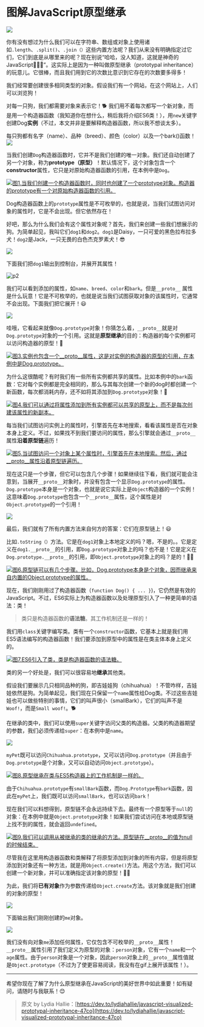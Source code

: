 # 图解JavaScript原型继承

![](media/15959143893592/15959144351814.jpg)

你有没有想过为什么我们可以在字符串、数组或对象上使用诸如`.length`、`.split()`、`.join（）`这些内置方法呢？我们从来没有明确指定过它们，它们到底是从哪里来的呢？现在别说“哈哈，没人知道，这就是神奇的JavaScript🧚🏻‍♂️”。这实际上是因为一种叫做原型继承（prototypal inheritance）的玩意儿。它很棒，而且我们用到它的次数比意识到它存在的次数要多得多！

我们经常要创建很多相同类型的对象。假设我们有一个网站，在这个网站上，人们可以浏览狗！

对每一只狗，我们都需要对象来表示它！🐕 我们用不着每次都写一个新对象，而是用一个构造器函数（我知道你在想什么，稍后我将介绍ES6类！），用`new`关键字创建Dog**实例**（不过，本文并非是要解释构造器函数，所以我不想谈太多）。

每只狗都有名字（name）、品种（breed）、颜色（color）以及一个bark()函数！
[![](media/15959143893592/caurw7uuk62htpldgtln.png)](media/15959143893592/caurw7uuk62htpldgtln.png)

当我们创建`Dog`构造器函数时，它并不是我们创建的唯一对象。我们还自动创建了另一个对象，称为**prototype（原型）**！默认情况下，这个对象包含一个**constructor**属性，它只是对原始构造器函数的引用，在本例中是`Dog`。

[![图1.当我们创建一个构造器函数时，同时也创建了一个prototype对象。构造器的prototype有一个对原始构造器函数的引用。](media/15959143893592/p1.gif)](media/15959143893592/p1.gif)

Dog构造器函数上的`prototype`属性是不可枚举的，也就是说，当我们试图访问对象的属性时，它是不会出现。但它依然存在！

好吧，那么为什么我们会有这个属性对象呢？首先，我们来创建一些我们想展示的狗。为简单起见，我叫它们`dog1`和`dog2`。`dog1`是Daisy，一只可爱的黑色拉布拉多犬！`dog2`是Jack，一只无畏的白色杰克罗素犬！😎

[![](media/15959143893592/lyajz4lade30ci2koirq.png)](media/15959143893592/lyajz4lade30ci2koirq.png)

下面我们把`dog1`输出到控制台，并展开其属性！

![p2](media/15959143893592/p2.gif)

我们可以看到添加的属性，如`name`、`breed`、`color`和`bark`。但是`__proto__` 属性是什么玩意！它是不可枚举的，也就是说当我们试图获取对象的该属性时，它通常不会出现。下面我们把它展开！😃

![](media/15959143893592/p3.gif)

哇哦，它看起来就像`Dog.prototype`对象！你猜怎么着，`__proto__`就是对`Dog.prototype`对象的一个引用。这就是**原型继承**的目的：构造器的每个实例都可以访问构造器的原型！🤯

[![图3.实例也包含一个__proto__属性，这是对实例的构造器的原型的引用，在本例中是Dog.prototype。](media/15959143893592/p4.gif)](media/15959143893592/p4.gif)

为什么这很酷呢？有时我们有一些所有实例都共享的属性。比如本例中的`bark`函数：它对每个实例都是完全相同的，那么与其每次创建一个新的dog时都创建一个新函数，每次都消耗内存，还不如将其添加到`Dog.prototype`对象！🥳

[![图4.我们可以通过将属性添加到所有实例都可以共享的原型上，而不是每次创建该属性的新副本。](media/15959143893592/p5.gif)](media/15959143893592/p5.gif)

每当我们试图访问实例上的属性时，引擎首先在本地搜索，看看该属性是否在对象本身上定义。不过，如果找不到我们要访问的属性，那么引擎就会通过`__proto__`属性**沿着原型链**遍历！

[![图5.当试图访问一个对象上某个属性时，引擎首先在本地搜索。然后，通过`__proto__`属性沿着原型链遍历。](media/15959143893592/p6.gif)](media/15959143893592/p6.gif)

现在这只是一个步骤，但它可以包含几个步骤！如果继续往下看，我们就可能会注意到，当展开`__proto__`对象时，并没有包含一个显示`Dog.prototype`的属性。`Dog.prototype`本身是一个对象，也就是说它实际上是`Object`构造器的一个实例！这意味着`Dog.prototype`也包含一个`__proto__`属性，这个属性是对`Object.prototype`的一个引用！

![](media/15959143893592/p7.gif)

最后，我们就有了所有内置方法来自何方的答案：它们在原型链上！😃

比如`.toString（）`方法。它是在`dog1`对象上本地定义的吗？嗯，不是的。。它是定义在`dog1.__proto__`的引用，即`Dog.prototype`对象上的吗？也不是！它是定义在`Dog.prototype.__proto__`的引用，即`Object.prototype`对象上的吗？是的！🙌🏼

[![图6.原型链可以有几个步骤。比如，Dog.prototype本身是个对象，因而继承来自内置的Object.prototype的属性。](media/15959143893592/p8.gif)](media/15959143893592/p8.gif)

现在，我们刚刚用过了构造器函数（`function Dog() { ... }`)，它仍然是有效的JavaScript。不过，ES6实际上为构造器函数以及处理原型引入了一种更简单的语法：类！

> 类只是构造器函数的**语法糖**。其工作机制还是一样的！

我们用`class`关键字编写类。类有一个`constructor`函数，它基本上就是我们用ES5语法编写的构造器函数！我们要添加到原型中的属性是在类主体本身上定义的。

[![图7.ES6引入了类，类是构造器函数的语法糖。](media/15959143893592/p9.gif)](media/15959143893592/p9.gif)

类的另一个好处是，我们可以很容易地**继承**其他类。

假设我们要展示几只相同品种的狗，即吉娃娃狗（chihuahua）！不管咋样，吉娃娃依然是狗。为简单起见，我们现在只保留一个`name`属性给Dog类。不过这些吉娃娃也可以做些特别的事情，它们的叫声很小（smallBark），它们的叫声不是`Woof!`，而是`Small woof!`。🐕

在继承的类中，我们可以使用`super`关键字访问父类的构造器。父类的构造器期望的参数，我们必须传递给`super`：在本例中是`name`。

[![](media/15959143893592/tx25dar3duqo0z2bpfam.png)](media/15959143893592/tx25dar3duqo0z2bpfam.png)

`myPet`既可以访问`Chihuahua.prototype`，又可以访问`Dog.prototype`（并且由于`Dog.prototype`是个对象，又可以自动访问`Object.prototype`）。

[![图8.原型继承在类与ES5构造器上的工作机制是一样的。](media/15959143893592/p10.gif)](media/15959143893592/p10.gif)

由于`Chihuahua.prototype`有`smallBark`函数，而`Dog.Prototype`有`bark`函数，因此在`myPet`上，我们既可以访问`smallBark`，也可以访问`bark`！

现在我们可以料想得到，原型链不会永远持续下去。最终有一个原型等于`null`的对象：在本例中就是`Object.prototype`对象！如果我们尝试访问在本地或原型链上找不到的属性，就会返回`undefined`。

[![图9.我们可以调用从被继承的类的继承的方法。原型链在__proto__的值为null的时候结束。](media/15959143893592/p11.gif)](media/15959143893592/p11.gif)

尽管我在这里用构造器函数和类解释了将原型添加到对象的所有内容，但是将原型添加到对象还有一种方法，就是用`Object.create()`方法。用这个方法，我们可以创建一个新对象，并可以准确指定该对象的原型！💪🏼

为此，我们将**已有对象**作为参数传递给`Object.create`方法。该对象就是我们创建的对象的原型！

[![](media/15959143893592/kbwwsn1fd4gngd05tm9a.png)](media/15959143893592/kbwwsn1fd4gngd05tm9a.png)

下面输出我们刚刚创建的`me`对象。

![](media/15959143893592/p12.gif)

我们没有向对象`me`添加任何属性，它仅包含不可枚举的`__proto__`属性！`__proto__`属性引用了我们定义为原型的对象：`person`对象，它有一个`name`和一个`age`属性。由于`person`对象是一个对象，因此`person`对象上的`__proto__`属性值就是`Object.prototype`（不过为了使更容易阅读，我没有在gif上展开该属性！）。

* * *

希望你现在了解了为什么原型继承在JavaScript的美好世界中如此重要！如有疑问，请随时与我联系！😊

> 原文 by Lydia Hallie：[https://dev.to/lydiahallie/javascript-visualized-prototypal-inheritance-47co](https://dev.to/lydiahallie/javascript-visualized-prototypal-inheritance-47co)